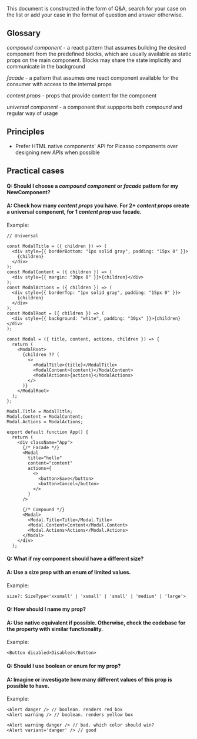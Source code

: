 This document is constructed in the form of Q&A, search for your case on the list or add your case in the format of question and answer otherwise.

## Glossary

_compound component_ - a react pattern that assumes building the desired component from the predefined blocks, which are usually available as static props on the main component. Blocks may share the state implicitly and communicate in the background

_facade_ - a pattern that assumes one react component available for the consumer with access to the internal props

_content props_ - props that provide content for the component

_universal component_ - a component that suppports both _compound_ and regular way of usage

## Principles

- Prefer HTML native components' API for Picasso components over designing new APIs when possible

## Practical cases

#### Q: Should I choose a _compound component_ or _facade_ pattern for my NewComponent?

#### A: Check how many _content props_ you have. For 2+ _content props_ create a universal component, for 1 _content prop_ use facade.

Example:

```
// Universal

const ModalTitle = ({ children }) => (
  <div style={{ borderBottom: "1px solid gray", padding: "15px 0" }}>
    {children}
  </div>
);
const ModalContent = ({ children }) => (
  <div style={{ margin: "30px 0" }}>{children}</div>
);
const ModalActions = ({ children }) => (
  <div style={{ borderTop: "1px solid gray", padding: "15px 0" }}>
    {children}
  </div>
);
const ModalRoot = ({ children }) => (
  <div style={{ background: "white", padding: "30px" }}>{children}</div>
);

const Modal = ({ title, content, actions, children }) => {
  return (
    <ModalRoot>
      {children ?? (
        <>
          <ModalTitle>{title}</ModalTitle>
          <ModalContent>{content}</ModalContent>
          <ModalActions>{actions}</ModalActions>
        </>
      )}
    </ModalRoot>
  );
};

Modal.Title = ModalTitle;
Modal.Content = ModalContent;
Modal.Actions = ModalActions;

export default function App() {
  return (
    <div className="App">
      {/* Facade */}
      <Modal
        title="hello"
        content="content"
        actions={
          <>
            <button>Save</button>
            <button>Cancel</button>
          </>
        }
      />

      {/* Compound */}
      <Modal>
        <Modal.Title>Title</Modal.Title>
        <Modal.Content>Content</Modal.Content>
        <Modal.Actions>Actions</Modal.Actions>
      </Modal>
    </div>
  );
```

#### Q: What if my component should have a different size?
#### A: Use a size prop with an enum of limited values.

Example:
```
size?: SizeType<'xxsmall' | 'xsmall' | 'small' | 'medium' | 'large'>
```

#### Q: How should I name my prop?
#### A: Use native equivalent if possible. Otherwise, check the codebase for the property with similar functionality.

Example:
```
<Button disabled>Disabled</Button>
```

#### Q: Should I use boolean or enum for my prop?
#### A: Imagine or investigate how many different values of this prop is possible to have.

Example:
```
<Alert danger /> // boolean. renders red box
<Alert warning /> // boolean. renders yellow box

<Alert warning danger /> // bad. which color should win?
<Alert variant='danger' /> // good
```

